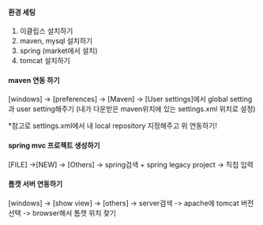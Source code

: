 #### 환경 세팅
1. 이클립스 설치하기
2. maven, mysql 설치하기
3. spring (market에서 설치)
4. tomcat 설치하기

#### maven 연동 하기
[windows] -> [preferences] -> [Maven] -> [User settings]에서
global setting과 user setting해주기 (내가 다운받은 maven위치에 있는 settings.xml 위치로 설정)
 
 *참고로 settings.xml에서 내 local repository 지정해주고 위 연동하기!
 
 #### spring mvc 프로젝트 생성하기
 [FILE] ->[NEW] -> [Others] -> spring검색 + spring legacy project -> 직접 입력
 
 #### 톰캣 서버 연동하기
 [windows] -> [show view] -> [others] -> server검색 -> apache에 tomcat 버전 선택 -> browser해서 톰캣 위치 찾기
 
 
